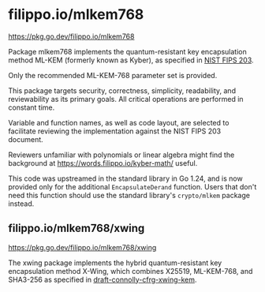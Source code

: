 # filippo.io/mlkem768

https://pkg.go.dev/filippo.io/mlkem768

Package mlkem768 implements the quantum-resistant key encapsulation method
ML-KEM (formerly known as Kyber), as specified in [NIST FIPS 203].

Only the recommended ML-KEM-768 parameter set is provided.

[NIST FIPS 203]: https://doi.org/10.6028/NIST.FIPS.203

This package targets security, correctness, simplicity, readability, and
reviewability as its primary goals. All critical operations are performed in
constant time.

Variable and function names, as well as code layout, are selected to
facilitate reviewing the implementation against the NIST FIPS 203
document.

Reviewers unfamiliar with polynomials or linear algebra might find the
background at https://words.filippo.io/kyber-math/ useful.

This code was upstreamed in the standard library in Go 1.24, and is now
provided only for the additional `EncapsulateDerand` function. Users that don't
need this function should use the standard library's `crypto/mlkem` package
instead.

## filippo.io/mlkem768/xwing

https://pkg.go.dev/filippo.io/mlkem768/xwing

The xwing package implements the hybrid quantum-resistant key encapsulation
method X-Wing, which combines X25519, ML-KEM-768, and SHA3-256 as specified
in [draft-connolly-cfrg-xwing-kem].

[draft-connolly-cfrg-xwing-kem]: https://www.ietf.org/archive/id/draft-connolly-cfrg-xwing-kem-07.html
